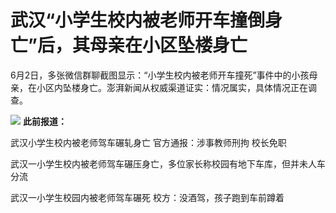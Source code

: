 

# 武汉“小学生校内被老师开车撞倒身亡”后，其母亲在小区坠楼身亡

6月2日，多张微信群聊截图显示：“小学生校内被老师开车撞死”事件中的小孩母亲，在小区内坠楼身亡。澎湃新闻从权威渠道证实：情况属实，具体情况正在调查。

![](https://inews.gtimg.com/news_bt/OquP_KX4nLf5qtZLo3MJEUNQQr3xEgbKBO-IbcRkzCh00AA/1000)
**此前报道：**

武汉小学生校内被老师驾车碾轧身亡 官方通报：涉事教师刑拘 校长免职

武汉一小学生校内被老师驾车碾压身亡，多位家长称校园有地下车库，但并未人车分流

武汉一小学生校园内被老师驾车碾死 校方：没酒驾，孩子跑到车前蹲着

